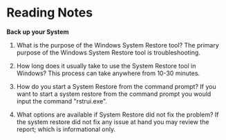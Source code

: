 # Reading Notes
**Back up your System**
1. What is the purpose of the Windows System Restore tool? 
The primary purpose of the Windows System Restore tool is troubleshooting.

2. How long does it usually take to use the System Restore tool in Windows?
This process can take anywhere from 10-30 minutes. 

3. How do you start a System Restore from the command prompt?
If you want to start a system restore from the command prompt you would input the command "rstrui.exe". 

4. What options are available if System Restore did not fix the problem?
If the system restore did not fix any issue at hand you may review the report; which is informational only. 

